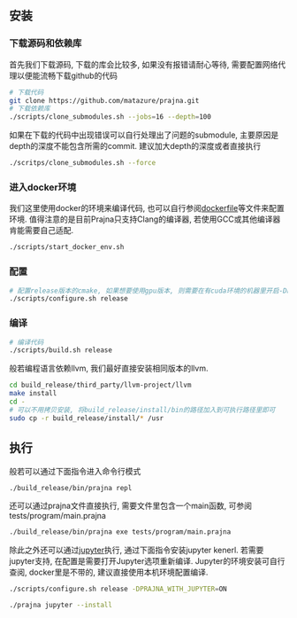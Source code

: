 
## 安装

### 下载源码和依赖库

首先我们下载源码, 下载的库会比较多, 如果没有报错请耐心等待, 需要配置网络代理以便能流畅下载github的代码

```bash
# 下载代码
git clone https://github.com/matazure/prajna.git
# 下载依赖库
./scripts/clone_submodules.sh --jobs=16 --depth=100
```

如果在下载的代码中出现错误可以自行处理出了问题的submodule, 主要原因是depth的深度不能包含所需的commit.
建议加大depth的深度或者直接执行

```bash
./scritps/clone_submodules.sh --force
```

### 进入docker环境

我们这里使用docker的环境来编译代码, 也可以自行参阅[dockerfile](../dockerfiles/ubuntu_dev.dockerfile)等文件来配置环境.
值得注意的是目前Prajna只支持Clang的编译器, 若使用GCC或其他编译器肯能需要自己适配.

```bash
./scripts/start_docker_env.sh
```

### 配置

```bash
# 配置release版本的cmake, 如果想要使用gpu版本, 则需要在有cuda环境的机器里开启-DPRAJNA_WITH_GPU=ON.
./scripts/configure.sh release
```

### 编译

``` bash
# 编译代码
./scripts/build.sh release
```

般若编程语言依赖llvm, 我们最好直接安装相同版本的llvm.

```bash
cd build_release/third_party/llvm-project/llvm
make install
cd -
# 可以不用拷贝安装, 将build_release/install/bin的路径加入到可执行路径里即可
sudo cp -r build_release/install/* /usr
```

## 执行

般若可以通过下面指令进入命令行模式

```bash
./build_release/bin/prajna repl
```

还可以通过prajna文件直接执行, 需要文件里包含一个main函数, 可参阅tests/program/main.prajna

```bash
./build_release/bin/prajna exe tests/program/main.prajna
```

除此之外还可以通过[jupyter](https://jupyter.org/)执行, 通过下面指令安装jupyter kenerl. 若需要jupyter支持, 在配置是需要打开Jupyter选项重新编译. Jupyter的环境安装可自行查阅, docker里是不带的, 建议直接使用本机环境配置编译.
```bash
./scripts/configure.sh release -DPRAJNA_WITH_JUPYTER=ON
```

```bash
./prajna jupyter --install
```
